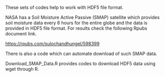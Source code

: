 These sets of codes help to work with HDF5 file format.

NASA has a Soil Moisture Active Passive (SMAP) satellite which provides soil moisture data every 6 hours for the entire globe and the data is provided in HDF5 file format. For results check the following Rpubs document link.

https://rpubs.com/sulochandhungel/598399

There is also a code which can automate download of such SMAP data.

Download_SMAP_Data.R provides codes to download HDF5 data using wget through R.
